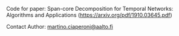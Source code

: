 Code for paper:
Span-core Decomposition for Temporal Networks: Algorithms and Applications (https://arxiv.org/pdf/1910.03645.pdf) 

Contact Author: martino.ciaperoni@aalto.fi
